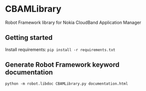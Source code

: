 # CBAMLibrary
Robot Framework library for Nokia CloudBand Application Manager

## Getting started
Install requirements: `pip install -r requirements.txt`

## Generate Robot Framework keyword documentation
```python -m robot.libdoc CBAMLibrary.py documentation.html```